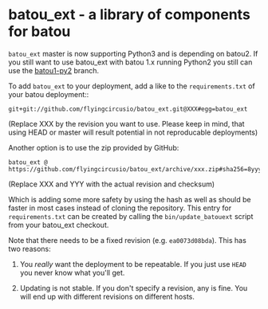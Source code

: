 # batou_ext - a library of components for batou

`batou_ext` master is now supporting Python3 and is depending on batou2. If you still want to use batou_ext with batou 1.x running Python2 you still can use the [batou1-py2](https://github.com/flyingcircusio/batou_ext/tree/batou1-py2) branch.

To add `batou_ext` to your deployment, add a like to the `requirements.txt` of your batou deployment::

```
git+git://github.com/flyingcircusio/batou_ext.git@XXX#egg=batou_ext
```

(Replace XXX by the revision you want to use. Please keep in mind, that using HEAD or master will result potential in not reproducable deployments)


Another option is to use the zip provided by GitHub:

```
batou_ext @ https://github.com/flyingcircusio/batou_ext/archive/xxx.zip#sha256=8yyy
```

(Replace XXX and YYY with the actual revision and checksum)

Which is adding some more safety by using the hash as well as should be faster in most cases instead of cloning the repository. This entry for `requirements.txt` can be created by calling the `bin/update_batouext` script from your batou_ext checkout.


Note that there needs to be a fixed revision (e.g. ``ea0073d08bda``). This has two reasons:

1. You *really* want the deployment to be repeatable. If you just use ``HEAD`` you never know what you'll get.

2. Updating is not stable. If you don't specify a revision, any is fine. You will end up with different revisions on different hosts.

